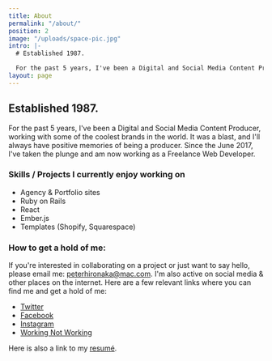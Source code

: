 ```yaml
---
title: About
permalink: "/about/"
position: 2
image: "/uploads/space-pic.jpg"
intro: |-
  # Established 1987.

  For the past 5 years, I've been a Digital and Social Media Content Producer, working with some of the coolest brands in the world. While it's been a blast and I still enjoy my role as a Producer, it's time for me to make the jump into the world of Web Development.
layout: page
---
```


## Established 1987.

For the past 5 years, I've been a Digital and Social Media Content Producer, working with some of the coolest brands in the world. It was a blast, and I'll always have positive memories of being a producer. Since the June 2017, I've taken the plunge and am now working as a Freelance Web Developer.

### Skills / Projects I currently enjoy working on
- Agency & Portfolio sites
- Ruby on Rails
- React
- Ember.js
- Templates (Shopify, Squarespace)


### How to get a hold of me:
If you're interested in collaborating on a project or just want to say hello, please email me: [peterhironaka@mac.com](mailto:peterhironaka@mac.com). I'm also active on social media & other places on the internet. Here are a few relevant links where you can find me and get a hold of me:

- [Twitter](https://twitter.com/peterhironaka)
- [Facebook](https://facebook.com/peterhironaka)
- [Instagram](https://instagram.com/peterhironaka)
- [Working Not Working](https://workingnotworking.com/peterhironaka)

Here is also a link to my [resumé](/resume).


